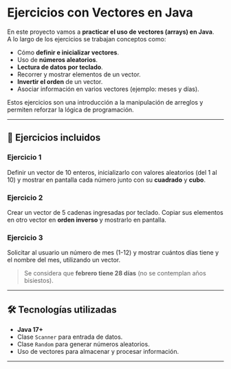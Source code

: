 # Ejercicios con Vectores en Java

En este proyecto vamos a **practicar el uso de vectores (arrays) en Java**.  
A lo largo de los ejercicios se trabajan conceptos como:
- Cómo **definir e inicializar vectores**.
- Uso de **números aleatorios**.
- **Lectura de datos por teclado**.
- Recorrer y mostrar elementos de un vector.
- **Invertir el orden** de un vector.
- Asociar información en varios vectores (ejemplo: meses y días).

Estos ejercicios son una introducción a la manipulación de arreglos y permiten reforzar la lógica de programación.

---
## 🚀 Ejercicios incluidos

### Ejercicio 1
Definir un vector de 10 enteros, inicializarlo con valores aleatorios (del 1 al 10) y mostrar en pantalla cada número junto con su **cuadrado** y **cubo**.

### Ejercicio 2
Crear un vector de 5 cadenas ingresadas por teclado. Copiar sus elementos en otro vector en **orden inverso** y mostrarlo en pantalla.

### Ejercicio 3
Solicitar al usuario un número de mes (1-12) y mostrar cuántos días tiene y el nombre del mes, utilizando un vector.  
> Se considera que **febrero tiene 28 días** (no se contemplan años bisiestos).

---
## 🛠️ Tecnologías utilizadas
- **Java 17+**
- Clase `Scanner` para entrada de datos.
- Clase `Random` para generar números aleatorios.
- Uso de vectores para almacenar y procesar información.
---
